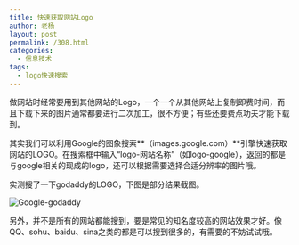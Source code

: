 ```yaml
---
title: 快速获取网站Logo
author: 老杨
layout: post
permalink: /308.html
categories:
  - 信息技术
tags:
  - logo快速搜索
---
```

做网站时经常要用到其他网站的Logo，一个一个从其他网站上复制即费时间，而且下载下来的图片通常都要进行二次加工，很不方便；有些还要费点功夫才能下载到。

其实我们可以利用Google的图象搜索**（images.google.com）**引擎快速获取网站的LOGO。在搜索框中输入“logo-网站名称”（如logo-google），返回的都是与google相关的现成的logo，还可以根据需要选择合适分辨率的图片哦。  


  
实测搜了一下godaddy的LOGO，下图是部分结果截图。

<img src="http://cyhour.com/wp-content/uploads/2012/08/Google-godaddy.jpg" alt="Google-godaddy" class="aligncenter size-full wp-image-1300" />

另外，并不是所有的网站都能搜到，要是常见的知名度较高的网站效果才好。像QQ、sohu、baidu、sina之类的都是可以搜到很多的，有需要的不妨试试哦。